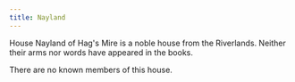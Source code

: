 ```yaml
---
title: Nayland
---
```


House Nayland of Hag's Mire is a noble house from the Riverlands. Neither their arms nor words have appeared in the books.

There are no known members of this house.


